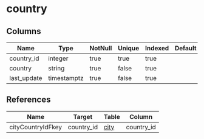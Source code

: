 <!-- Generated File -->
# country

## Columns

| Name                         | Type               | NotNull| Unique | Indexed  | Default
|------------------------------|--------------------|--------|--------|----------|--------------------
| country_id                   | integer            | true   | true   | true     |
| country                      | string             | true   | false  | true     |
| last_update                  | timestamptz        | true   | false  | true     |

## References

| Name                         | Target             | Table                                  | Column
|------------------------------|--------------------|----------------------------------------|--------------------
| cityCountryIdFkey            | country_id         | [city](DatabaseTableCityRow)           | country_id
